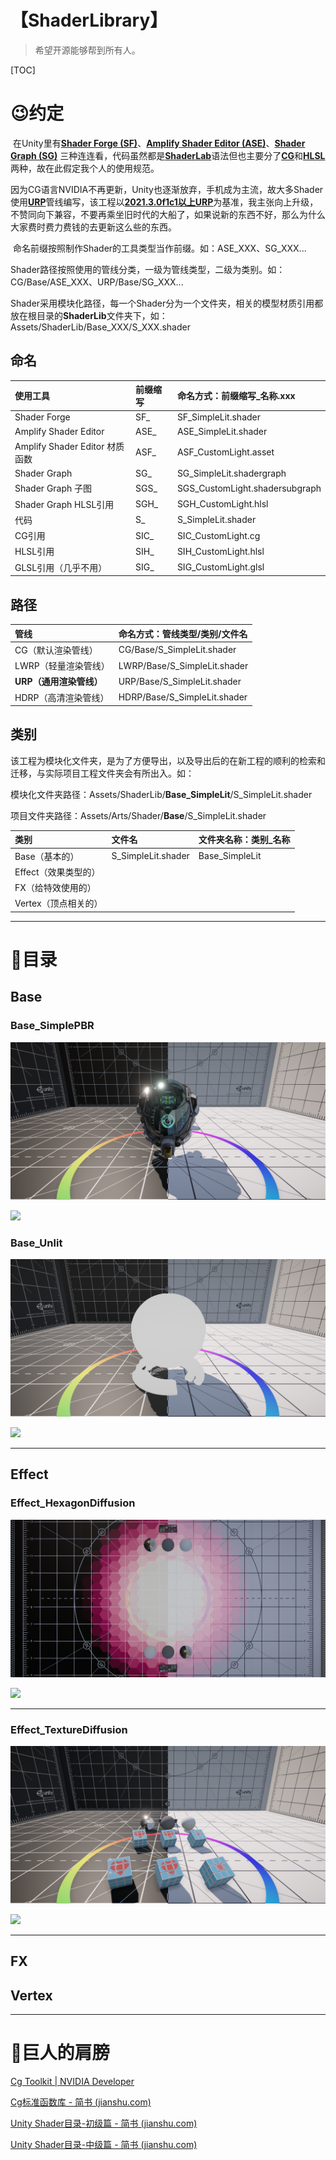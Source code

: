 # 【ShaderLibrary】
> 希望开源能够帮到所有人。

[TOC]

# 😉约定

​		在Unity里有[**Shader Forge (SF)**](https://www.acegikmo.com/shaderforge/)、[**Amplify Shader Editor (ASE)**](http://amplify.pt/unity/amplify-shader-editor/)、[**Shader Graph (SG)**](https://docs.unity3d.com/cn/Packages/com.unity.shadergraph@10.5/manual/index.html) 三种连连看，代码虽然都是[**ShaderLab**](https://docs.unity3d.com/cn/current/Manual/SL-Reference.html)语法但也主要分了[**CG**](https://en.wikipedia.org/wiki/Cg_%28programming_language%29)和[**HLSL**](https://learn.microsoft.com/en-us/windows/win32/direct3dhlsl/dx-graphics-hlsl)两种，故在此假定我个人的使用规范。

​		因为CG语言NVIDIA不再更新，Unity也逐渐放弃，手机成为主流，故大多Shader使用[**URP**](https://docs.unity3d.com/cn/Packages/com.unity.render-pipelines.universal@12.1/manual/index.html)管线编写，该工程以[**2021.3.0f1c1以上URP**](https://unity.cn/releases/lts)为基准，我主张向上升级，不赞同向下兼容，不要再乘坐旧时代的大船了，如果说新的东西不好，那么为什么大家费时费力费钱的去更新这么些的东西。

​		命名前缀按照制作Shader的工具类型当作前缀。如：ASE_XXX、SG_XXX...

​		Shader路径按照使用的管线分类，一级为管线类型，二级为类别。如：CG/Base/ASE_XXX、URP/Base/SG_XXX...

​		Shader采用模块化路径，每一个Shader分为一个文件夹，相关的模型材质引用都放在根目录的**ShaderLib**文件夹下，如：Assets/ShaderLib/Base_XXX/S_XXX.shader

## 命名

| 使用工具                       | 前缀缩写 | 命名方式：前缀缩写_名称.xxx    |
| :----------------------------- | :------- | :----------------------------- |
| Shader Forge                   | SF_      | SF_SimpleLit.shader            |
| Amplify Shader Editor          | ASE_     | ASE_SimpleLit.shader           |
| Amplify Shader Editor 材质函数 | ASF_     | ASF_CustomLight.asset          |
| Shader Graph                   | SG_      | SG_SimpleLit.shadergraph       |
| Shader Graph 子图              | SGS_     | SGS_CustomLight.shadersubgraph |
| Shader Graph HLSL引用          | SGH_     | SGH_CustomLight.hlsl           |
| 代码                           | S_       | S_SimpleLit.shader             |
| CG引用                         | SIC_     | SIC_CustomLight.cg             |
| HLSL引用                       | SIH_     | SIH_CustomLight.hlsl           |
| GLSL引用（几乎不用）           | SIG_     | SIG_CustomLight.glsl           |

## 路径

| 管线                    | 命名方式：管线类型/类别/文件名 |
| :---------------------- | :----------------------------- |
| CG（默认渲染管线）      | CG/Base/S_SimpleLit.shader     |
| LWRP（轻量渲染管线）    | LWRP/Base/S_SimpleLit.shader   |
| **URP（通用渲染管线）** | URP/Base/S_SimpleLit.shader    |
| HDRP（高清渲染管线）    | HDRP/Base/S_SimpleLit.shader   |

## 类别

​		该工程为模块化文件夹，是为了方便导出，以及导出后的在新工程的顺利的检索和迁移，与实际项目工程文件夹会有所出入。如：

​		模块化文件夹路径：Assets/ShaderLib/**Base_SimpleLit**/S_SimpleLit.shader

​		项目文件夹路径：Assets/Arts/Shader/**Base**/S_SimpleLit.shader

| 类别                 | 文件名             | 文件夹名称：类别_名称 |
| :------------------- | :----------------- | :-------------------- |
| Base（基本的）       | S_SimpleLit.shader | Base_SimpleLit        |
| Effect（效果类型的） |                    |                       |
| FX（给特效使用的）   |                    |                       |
| Vertex（顶点相关的） |                    |                       |



------



# 🤡目录

## Base

### Base_SimplePBR

![](./ShaderLib_2021/Recordings/Base_SimplePBR/Base_SimplePBR.png)

![](./ShaderLib_2021/Recordings/Base_SimplePBR/Base_SimplePBR.gif)

### Base_Unlit

![](./ShaderLib_2021/Recordings/Base_Unlit/Base_Unlit.png)

![](./ShaderLib_2021/Recordings/Base_Unlit/Base_Unlit.gif)

------

## Effect

### Effect_HexagonDiffusion

![](./ShaderLib_2021/Recordings/Effect_HexagonDiffusion/Effect_HexagonDiffusion.png)

![](./ShaderLib_2021/Recordings/Effect_HexagonDiffusion/Effect_HexagonDiffusion.gif)

------

### Effect_TextureDiffusion

![](./ShaderLib_2021/Recordings/Effect_TextureDiffusion/Effect_TextureDiffusion.png)

![](./ShaderLib_2021/Recordings/Effect_TextureDiffusion/Effect_TextureDiffusion.gif)

------

## FX

## Vertex



------



# 🥰巨人的肩膀

[Cg Toolkit | NVIDIA Developer](https://developer.nvidia.com/cg-toolkit)

[Cg标准函数库 - 简书 (jianshu.com)](https://www.jianshu.com/p/c789aff2d6e9)

[Unity Shader目录-初级篇 - 简书 (jianshu.com)](https://www.jianshu.com/p/3db29c182669)

[Unity Shader目录-中级篇 - 简书 (jianshu.com)](https://www.jianshu.com/p/8c3f1b363768)

